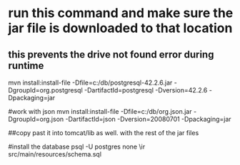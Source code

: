 

# run this command and make sure the jar file is downloaded to that location

## this prevents the drive not found error during runtime
 mvn install:install-file -Dfile=c:/db/postgresql-42.2.6.jar -DgroupId=org.postgresql -DartifactId=postgresql -Dversion=42.2.6 -Dpackaging=jar

#work with json
  mvn install:install-file -Dfile=c:/db/org.json.jar -DgroupId=org.json -DartifactId=json -Dversion=20080701 -Dpackaging=jar

##copy past it into tomcat/lib as well. with the rest of the jar files

#install the database
psql -U postgres 
none
 \ir src/main/resources/schema.sql
 